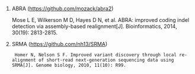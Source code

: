 1. ABRA (https://github.com/mozack/abra2)

    Mose L E, Wilkerson M D, Hayes D N, et al. ABRA: improved coding indel detection via assembly-based realignment[J]. Bioinformatics, 2014, 30(19): 2813-2815.

2. SRMA (https://github.com/nh13/SRMA)

        Homer N, Nelson S F. Improved variant discovery through local re-alignment of short-read next-generation sequencing data using SRMA[J]. Genome biology, 2010, 11(10): R99.